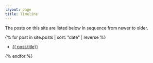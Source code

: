 ```yaml
---
layout: page
title: Timeline
---
```


The posts on this site are listed below in sequence from newer to older.

  {% for post in site.posts | sort: "date"  | reverse %}
  <ul><li>
    <a href="{{ post.url }}">{{ post.title}}</a>
  </li></ul>
  {% endfor %}
